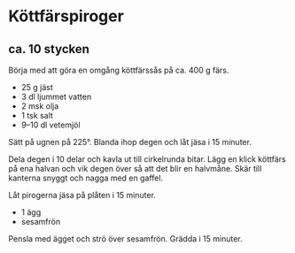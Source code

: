 Köttfärspiroger
===============

ca. 10 stycken
-------------

Börja med att göra en omgång köttfärssås på ca. 400 g färs.

-	25 g jäst
-	3 dl ljummet vatten
-	2 msk olja
-	1 tsk salt
-	9–10 dl vetemjöl

Sätt på ugnen på 225°. Blanda ihop degen och låt jäsa i 15 minuter.

Dela degen i 10 delar och kavla ut till cirkelrunda bitar. Lägg en klick köttfärs på ena halvan och vik degen över så att det blir en halvmåne. Skär till kanterna snyggt och nagga med en gaffel.

Låt pirogerna jäsa på plåten i 15 minuter.

-	1 ägg
-	sesamfrön

Pensla med ägget och strö över sesamfrön. Grädda i 15 minuter.

